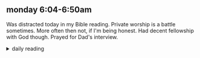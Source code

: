 ## monday 6:04-6:50am

Was distracted today in my Bible reading. Private worship is a battle sometimes. More often then not, if I'm being honest. Had decent fellowship with God though. Prayed for Dad's interview.

<details markdown="1">
<summary>daily reading</summary>

| {{ page.date | date: "%B %-d, %Y" }} |
| :-------------: |
| [2 Chron. 8; 3 John 1; Hab. 3; Luke 22]({% link _Bible/Bible-year-1.md %}) |
| [WCF Chapter 15]({% link _wcf/wcf-month-1.md %}) |
| [The Apostles' Creed](https://threeforms.org/the-apostles-creed/) |

</details>